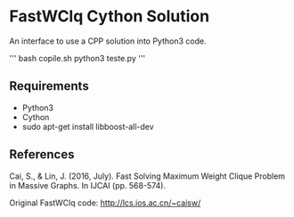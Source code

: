 # FastWClq Cython Solution

An interface to use a CPP solution into Python3 code.

'''
bash copile.sh
python3 teste.py
'''

## Requirements
- Python3
- Cython
- sudo apt-get install libboost-all-dev

## References
Cai, S., & Lin, J. (2016, July). Fast Solving Maximum Weight Clique Problem in Massive Graphs. In IJCAI (pp. 568-574).

Original FastWClq code: http://lcs.ios.ac.cn/~caisw/
